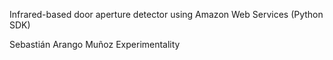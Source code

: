 Infrared-based door aperture detector using Amazon Web Services (Python SDK)

Sebastián Arango Muñoz
Experimentality
